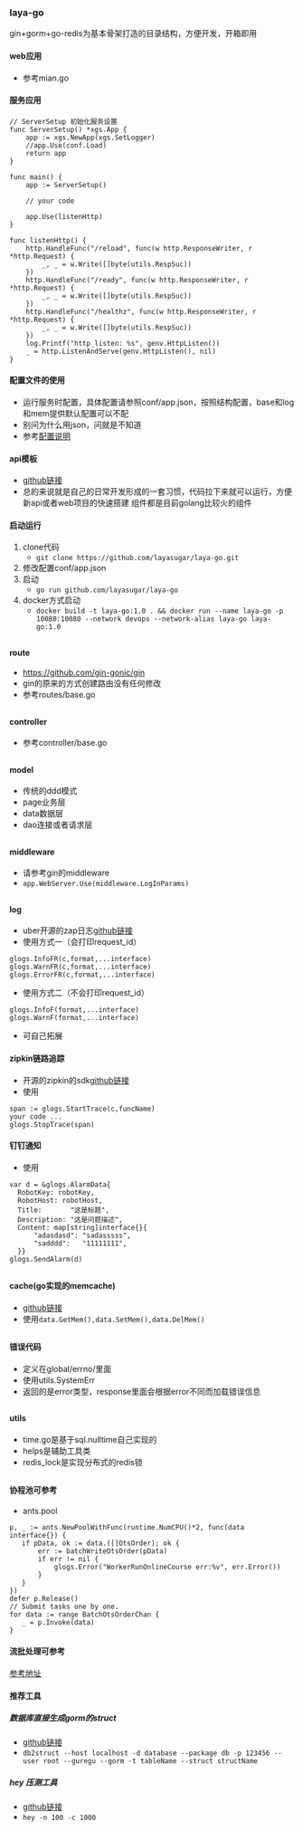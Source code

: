 ### laya-go
gin+gorm+go-redis为基本骨架打造的目录结构，方便开发，开箱即用

#### web应用

- 参考mian.go

#### 服务应用

```
// ServerSetup 初始化服务设置
func ServerSetup() *xgs.App {
	app := xgs.NewApp(xgs.SetLogger)
	//app.Use(conf.Load)
	return app
}

func main() {
	app := ServerSetup()
	
    // your code

	app.Use(listenHttp)
}

func listenHttp() {
	http.HandleFunc("/reload", func(w http.ResponseWriter, r *http.Request) {
		_, _ = w.Write([]byte(utils.RespSuc))
	})
	http.HandleFunc("/ready", func(w http.ResponseWriter, r *http.Request) {
		_, _ = w.Write([]byte(utils.RespSuc))
	})
	http.HandleFunc("/healthz", func(w http.ResponseWriter, r *http.Request) {
		_, _ = w.Write([]byte(utils.RespSuc))
	})
	log.Printf("http_listen: %s", genv.HttpListen())
	_ = http.ListenAndServe(genv.HttpListen(), nil)
}
```

#### 配置文件的使用
- 运行服务时配置，具体配置请参照conf/app.json，按照结构配置，base和log和mem提供默认配置可以不配
- 别问为什么用json，问就是不知道
- 参考[配置说明](https://github.com/layasugar/laya-go/tree/master/conf)

#### api模板

- [github链接](https://github.com/layasugar/laya-go)
- 总的来说就是自己的日常开发形成的一套习惯，代码拉下来就可以运行，方便新api或者web项目的快速搭建 组件都是目前golang比较火的组件

#### 启动运行

1. clone代码
    - ```git clone https://github.com/layasugar/laya-go.git```
2. 修改配置conf/app.json
3. 启动
    - ```go run github.com/layasugar/laya-go```
4. docker方式启动
    - ```docker build -t laya-go:1.0 . && docker run --name laya-go -p 10080:10080 --network devops --network-alias laya-go laya-go:1.0 ```

##   

#### route

- https://github.com/gin-gonic/gin
- gin的原来的方式创建路由没有任何修改
- 参考routes/base.go

##

#### controller

- 参考controller/base.go

##

#### model

- 传统的ddd模式
- page业务层
- data数据层
- dao连接或者请求层

##

#### middleware

- 请参考gin的middleware
- ```app.WebServer.Use(middleware.LogInParams)```

##

#### log

- uber开源的zap日志[github链接](https://github.com/uber-go/zap)
- 使用方式一（会打印request_id）

```
glogs.InfoFR(c,format,...interface)
glogs.WarnFR(c,format,...interface)
glogs.ErrorFR(c,format,...interface)
```

- 使用方式二（不会打印request_id）

```
glogs.InfoF(format,...interface)
glogs.WarnF(format,...interface)
```

- 可自己拓展

#### zipkin链路追踪

- 开源的zipkin的sdk[github链接](github.com/openzipkin/zipkin-go)
- 使用

```
span := glogs.StartTrace(c,funcName)
your code ...
glogs.StopTrace(span)
```

#### 钉钉通知

- 使用

```
var d = &glogs.AlarmData{
  RobotKey: robotKey,
  RobotHost: robotHost,
  Title:       "这是标题",
  Description: "这是问题描述",
  Content: map[string]interface{}{
      "adasdasd": "sadasssss",
      "sadddd":   "11111111",
  }}
glogs.SendAlarm(d)
```

##

#### cache(go实现的memcache)

- [github链接](https://github.com/patrickmn/go-cache)
- 使用```data.GetMem(),data.SetMem(),data.DelMem()```

##

#### 错误代码

- 定义在global/errno/里面
- 使用utils.SystemErr
- 返回的是error类型，response里面会根据error不同而加载错误信息

##

#### utils

- time.go是基于sql.nulltime自己实现的
- helps是辅助工具类
- redis_lock是实现分布式的redis锁

##

#### 协程池可参考

- ants.pool

```
p, _ := ants.NewPoolWithFunc(runtime.NumCPU()*2, func(data interface{}) {
   if pData, ok := data.([]OtsOrder); ok {
       err := batchWriteOtsOrder(pData)
       if err != nil {
           glogs.Error("WorkerRunOnlineCourse err:%v", err.Error())
       }
   }
})
defer p.Release()
// Submit tasks one by one.
for data := range BatchOtsOrderChan {
   _ = p.Invoke(data)
}
```

#### 流批处理可参考
[参考地址](https://github.com/layasugar/demo-go/blob/master/main_batch_stream.go)


#### 推荐工具

##### 数据库直接生成gorm的struct

- [github链接](https://github.com/Shelnutt2/db2struct)
- ```db2struct --host localhost -d database --package db -p 123456 --user root --guregu --gorm -t tableName --struct structName```

##### hey 压测工具

- [github链接](https://github.com/rakyll/hey)
- ```hey -n 100 -c 1000```